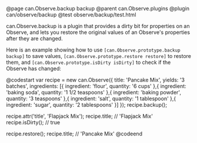 @page can.Observe.backup backup
@parent can.Observe.plugins
@plugin can/observe/backup
@test observe/backup/test.html

can.Observe.backup is a plugin that provides a dirty bit for properties on an Observe,
and lets you restore the original values of an Observe's properties after they are changed.

Here is an example showing how to use `[can.Observe.prototype.backup backup]` to save values,
`[can.Observe.prototype.restore restore]` to restore them, and `[can.Observe.prototype.isDirty isDirty]`
to check if the Observe has changed:

@codestart
var recipe = new can.Observe({
  title: 'Pancake Mix',
  yields: '3 batches',
  ingredients: [{
    ingredient: 'flour',
    quantity: '6 cups'
  },{
    ingredient: 'baking soda',
    quantity: '1 1/2 teaspoons'
  },{
    ingredient: 'baking powder',
    quantity: '3 teaspoons'
  },{
    ingredient: 'salt',
    quantity: '1 tablespoon'
  },{
    ingredient: 'sugar',
    quantity: '2 tablespoons'
  }]
});
recipe.backup();

recipe.attr('title', 'Flapjack Mix');
recipe.title;     // 'Flapjack Mix'
recipe.isDirty(); // true

recipe.restore();
recipe.title;     // 'Pancake Mix'
@codeend